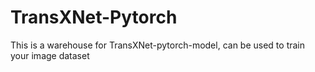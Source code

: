 # TransXNet-Pytorch
This is a warehouse for TransXNet-pytorch-model, can be used to train your image dataset

